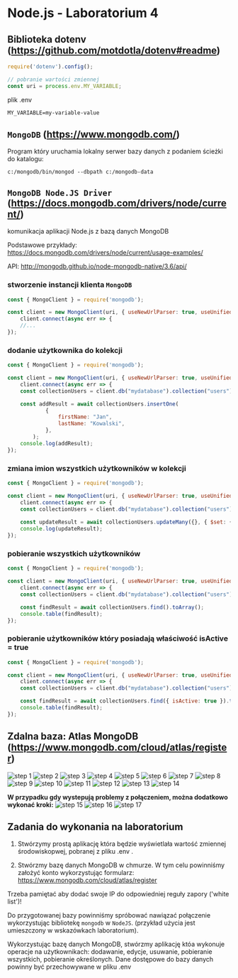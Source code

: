 # Node.js - Laboratorium 4

## Biblioteka dotenv (https://github.com/motdotla/dotenv#readme)
```javascript
require('dotenv').config();

// pobranie wartości zmiennej
const uri = process.env.MY_VARIABLE;

```

plik .env
```
MY_VARIABLE=my-variable-value
```

## `MongoDB` (https://www.mongodb.com/)

Program który uruchamia lokalny serwer bazy danych z podaniem ścieżki do katalogu:
```
c:/mongodb/bin/mongod --dbpath c:/mongodb-data
```

## `MongoDB Node.JS Driver` (https://docs.mongodb.com/drivers/node/current/)

komunikacja aplikacji Node.js z bazą danych MongoDB

Podstawowe przykłady: https://docs.mongodb.com/drivers/node/current/usage-examples/

API: http://mongodb.github.io/node-mongodb-native/3.6/api/

### stworzenie instancji klienta `MongoDB`
```javascript
const { MongoClient } = require('mongodb');

const client = new MongoClient(uri, { useNewUrlParser: true, useUnifiedTopology: true });
    client.connect(async err => {
    //...
});
```

### dodanie użytkownika do kolekcji
```javascript
const { MongoClient } = require('mongodb');

const client = new MongoClient(uri, { useNewUrlParser: true, useUnifiedTopology: true });
    client.connect(async err => {
    const collectionUsers = client.db("mydatabase").collection("users");

    const addResult = await collectionUsers.insertOne(
            { 
                firstName: "Jan",
                lastName: "Kowalski",
            },                
        );
    console.log(addResult);
});
```

### zmiana imion wszystkich użytkowników w kolekcji
```javascript
const { MongoClient } = require('mongodb');

const client = new MongoClient(uri, { useNewUrlParser: true, useUnifiedTopology: true });
    client.connect(async err => {
    const collectionUsers = client.db("mydatabase").collection("users");
    
    const updateResult = await collectionUsers.updateMany({}, { $set: { firstName: 'Jan' } });
    console.log(updateResult);
});
```

### pobieranie wszystkich użytkowników
```javascript
const { MongoClient } = require('mongodb');

const client = new MongoClient(uri, { useNewUrlParser: true, useUnifiedTopology: true });
    client.connect(async err => {
    const collectionUsers = client.db("mydatabase").collection("users");

    const findResult = await collectionUsers.find().toArray();
    console.table(findResult);
});
```

### pobieranie użytkowników który posiadają właściwość isActive = true
```javascript
const { MongoClient } = require('mongodb');

const client = new MongoClient(uri, { useNewUrlParser: true, useUnifiedTopology: true });
    client.connect(async err => {
    const collectionUsers = client.db("mydatabase").collection("users");

    const findResult = await collectionUsers.find({ isActive: true }).toArray();
    console.table(findResult);
});
```

## Zdalna baza: Atlas MongoDB (https://www.mongodb.com/cloud/atlas/register)

![step 1](./assets/01.png)
![step 2](./assets/02.png)
![step 3](./assets/03.png)
![step 4](./assets/04.png)
![step 5](./assets/05.png)
![step 6](./assets/06.png)
![step 7](./assets/07.png)
![step 8](./assets/08.png)
![step 9](./assets/09.png)
![step 10](./assets/10.png)
![step 11](./assets/11.png)
![step 12](./assets/12.png)
![step 13](./assets/13.png)
![step 14](./assets/14.png)

**W przypadku gdy wystepują problemy z połączeniem, można dodatkowo wykonać kroki:**
![step 15](./assets/15.png)
![step 16](./assets/16.png)
![step 17](./assets/17.png)

## Zadania do wykonania na laboratorium

1. Stwórzymy prostą aplikację która będzie wyświetlała wartość zmiennej środowiskopwej, pobranej z pliku .env .

2. Stwórzmy bazę danych MongoDB w chmurze. W tym celu powinniśmy założyć konto wykorzystując formularz: https://www.mongodb.com/cloud/atlas/register 

Trzeba pamiętać aby dodać swoje IP do odpowiedniej reguły zapory ('white list')!

Do przygotowanej bazy powinniśmy spróbować nawiązać połączenie wykorzystując bibliotekę `mongodb` w `NodeJS`. (przykład użycia jest umieszczony w wskazówkach laboratorium).

Wykorzystując bazę danych MongoDB, stwórzmy aplikację któa wykonuje operacje na użytkownikach: dodawanie, edycje, usuwanie, pobieranie wszystkich, pobieranie określonych. Dane dostępowe do bazy danych powinny być przechowywane w pliku .env
